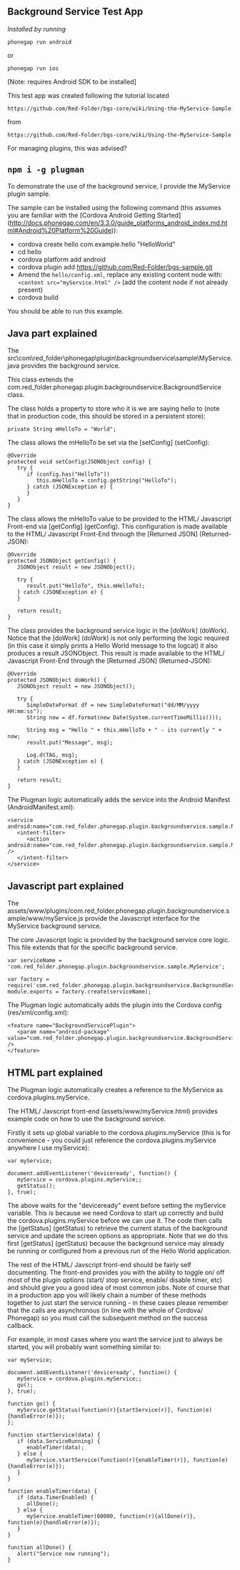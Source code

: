 ## Background Service Test App

*Installed by running*

`phonegap run android`

or

`phonegap run ios`

[Note: requires Android SDK to be installed]

This test app was created following the tutorial located

`https://github.com/Red-Folder/bgs-core/wiki/Using-the-MyService-Sample`

from

`https://github.com/Red-Folder/bgs-core/wiki/Using-the-MyService-Sample`

For managing plugins, this was advised? 

`npm i -g plugman`
------


To demonstrate the use of the background service, I provide the MyService plugin sample.

The sample can be installed using the following command (this assumes you are familiar with the [Cordova Android Getting Started] (http://docs.phonegap.com/en/3.3.0/guide_platforms_android_index.md.html#Android%20Platform%20Guide)):

* cordova create hello com.example.hello "HelloWorld"
* cd hello
* cordova platform add android
* cordova plugin add https://github.com/Red-Folder/bgs-sample.git
* Amend the `hello/config.xml`, replace any existing content node with: `<content src="myService.html" />` (add the content node if not already present)
* cordova build

You should be able to run this example.

## Java part explained
The src\com\red_folder\phonegap\plugin\backgroundservice\sample\MyService.java provides the background service.

This class extends the com.red_folder.phonegap.plugin.backgroundservice.BackgroundService class.

The class holds a property to store who it is we are saying hello to (note that in production code, this should be stored in a persistent store):

`private String mHelloTo = "World";`

The class allows the mHelloTo be set via the [setConfig] (setConfig):

```
@Override
protected void setConfig(JSONObject config) {
   try {
      if (config.has("HelloTo"))
         this.mHelloTo = config.getString("HelloTo");
      } catch (JSONException e) {
      }
   }
} 
```

The class allows the mHelloTo value to be provided to the HTML/ Javascript Front-end via [getConfig] (getConfig).  This configuration is made available to the HTML/ Javascript Front-End through the [Returned JSON] (Returned-JSON):

```
@Override
protected JSONObject getConfig() {
   JSONObject result = new JSONObject();
	
   try {
      result.put("HelloTo", this.mHelloTo);
   } catch (JSONException e) {
   }
	
   return result;
}
```

The class provides the background service logic in the [doWork] (doWork).  Notice that the [doWork] (doWork) is not only performing the logic required (in this case it simply prints a Hello World message to the logcat) it also produces a result JSONObject.  This result is made available to the HTML/ Javascript Front-End through the [Returned JSON] (Returned-JSON):

```
@Override
protected JSONObject doWork() {
   JSONObject result = new JSONObject();
		
   try {
      SimpleDateFormat df = new SimpleDateFormat("dd/MM/yyyy HH:mm:ss"); 
      String now = df.format(new Date(System.currentTimeMillis())); 

      String msg = "Hello " + this.mHelloTo + " - its currently " + now;
      result.put("Message", msg);

      Log.d(TAG, msg);
   } catch (JSONException e) {
   }
		
   return result;	
}
```

The Plugman logic automatically adds the service into the Android Manifest (AndroidManifest.xml):

```
<service android:name="com.red_folder.phonegap.plugin.backgroundservice.sample.MyService">
   <intent-filter>
      <action android:name="com.red_folder.phonegap.plugin.backgroundservice.sample.MyService" />
   </intent-filter>
</service>
```

## Javascript part explained
The assets/www/plugins/com.red_folder.phonegap.plugin.backgroundservice.sample/www/myService.js provide the Javascript interface for the MyService background service.

The core Javascript logic is provided by the background service core logic.  This file extends that for the specific background service.

```
var serviceName = 'com.red_folder.phonegap.plugin.backgroundservice.sample.MyService';

var factory = require('com.red_folder.phonegap.plugin.backgroundservice.BackgroundService')
module.exports = factory.create(serviceName);
```

The Plugman logic automatically adds the plugin into the Cordova config (res/xml/config.xml):

```
<feature name="BackgroundServicePlugin">
   <param name="android-package" value="com.red_folder.phonegap.plugin.backgroundservice.BackgroundServicePlugin" />
</feature>
```

## HTML part explained
The Plugman logic automatically creates a reference to the MyService as cordova.plugins.myService.

The HTML/ Javscript front-end (assets/www/myService.html) provides example code on how to use the background service.

Firstly it sets up global variable to the cordova.plugins.myService (this is for convenience - you could just reference the cordova.plugins.myService anywhere I use myService):

```
var myService;
        	
document.addEventListener('deviceready', function() {
   myService = cordova.plugins.myService;;
   getStatus();
}, true);
```

The above waits for the "deviceready" event before setting the myService variable.  This is because we need Cordova to start up correctly and build the cordova.plugins.myService before we can use it.  The code then calls the [getStatus] (getStatus) to retrieve the current status of the background service and update the screen options as appropriate.  Note that we do this first [getStatus] (getStatus) because the background service may already be running or configured from a previous run of the Hello World application.

The rest of the HTML/ Javscript front-end should be fairly self documenting.  The front-end provides you with the ability to toggle on/ off most of the plugin options (start/ stop service, enable/ disable timer, etc) and should give you a good idea of most common jobs.  Note of course that in a production app you will likely chain a number of these methods together to just start the service running - in these cases please remember that the calls are asynchronous (in line with the whole of Cordova/ Phonegap) so you must call the subsequent method on the success callback.

For example, in most cases where you want the service just to always be started, you will probably want something similar to:

```
var myService;
        	
document.addEventListener('deviceready', function() {
   myService = cordova.plugins.myService;;
   go();
}, true);

function go() {
   myService.getStatus(function(r){startService(r)}, function(e){handleError(e)});
};

function startService(data) {
   if (data.ServiceRunning) {
      enableTimer(data);
   } else {
      myService.startService(function(r){enableTimer(r)}, function(e){handleError(e)});
   }
}

function enableTimer(data) {
   if (data.TimerEnabled) {
      allDone();
   } else {
      myService.enableTimer(60000, function(r){allDone(r)}, function(e){handleError(e)});
   }
}

function allDone() {
   alert("Service now running");
}

```